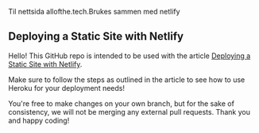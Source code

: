 Til nettsida allofthe.tech.Brukes sammen med netlify


## Deploying a Static Site with Netlify
Hello! This GitHub repo is intended to be used with the article [Deploying a Static Site with Netlify](https://www.codecademy.com/articles/deploying-a-static-site-with-netlify).

Make sure to follow the steps as outlined in the article to see how to use Heroku for your deployment needs!

You're free to make changes on your own branch, but for the sake of consistency, we will not be merging any external pull requests. Thank you and happy coding!
